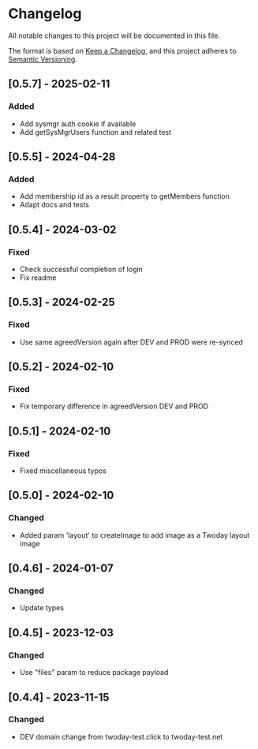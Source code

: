 # Changelog
All notable changes to this project will be documented in this file.

The format is based on [Keep a Changelog](https://keepachangelog.com/en/1.0.0/),
and this project adheres to [Semantic Versioning](https://semver.org/spec/v2.0.0.html).

## [0.5.7] - 2025-02-11
### Added
- Add sysmgr auth cookie if available
- Add getSysMgrUsers function and related test

## [0.5.5] - 2024-04-28
### Added
- Add membership id as a result property to getMembers function
- Adapt docs and tests

## [0.5.4] - 2024-03-02
### Fixed
- Check successful completion of login
- Fix readme

## [0.5.3] - 2024-02-25
### Fixed
- Use same agreedVersion again after DEV and PROD were re-synced

## [0.5.2] - 2024-02-10
### Fixed
- Fix temporary difference in agreedVersion DEV and PROD

## [0.5.1] - 2024-02-10
### Fixed
- Fixed miscellaneous typos

## [0.5.0] - 2024-02-10
### Changed
- Added param 'layout' to createImage to add image as a Twoday layout image

## [0.4.6] - 2024-01-07
### Changed
- Update types

## [0.4.5] - 2023-12-03
### Changed
- Use "files" param to reduce package payload

## [0.4.4] - 2023-11-15
### Changed
- DEV domain change from twoday-test.click to twoday-test.net
